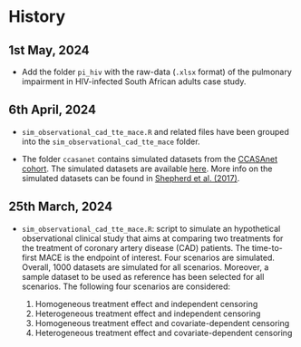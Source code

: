 # History

## 1st May, 2024

* Add the folder `pi_hiv` with the raw-data (`.xlsx` format) of the
  pulmonary impairment in HIV-infected South African adults case study.

## 6th April, 2024

* `sim_observational_cad_tte_mace.R` and related files have been
  grouped into the `sim_observational_cad_tte_mace` folder.
  
* The folder `ccasanet` contains simulated datasets from the
  [CCASAnet cohort](https://www.ccasanet.org/). The simulated 
  datasets are available [here](https://biostat.app.vumc.org/wiki/Main/ArchivedAnalyses). More
  info on the simulated datasets can be found in [Shepherd et al. (2017)](https://academic.oup.com/aje/article/186/4/387/3813218?login=false).

## 25th March, 2024

* `sim_observational_cad_tte_mace.R`: script to simulate an
  hypothetical observational clinical study that aims at comparing
  two treatments for the treatment of coronary artery disease (CAD)
  patients. The time-to-first MACE is the endpoint of interest. Four
  scenarios are simulated. Overall, 1000 datasets are simulated for 
  all scenarios. Moreover, a sample dataset to be used as reference has
  been selected for all scenarios. The following four scenarios are
  considered:
  
  1. Homogeneous treatment effect and independent censoring
  2. Heterogeneous treatment effect and independent censoring
  3. Homogeneous treatment effect and covariate-dependent censoring
  4. Heterogeneous treatment effect and covariate-dependent censoring
  
 
